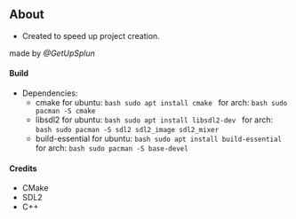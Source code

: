 ## About

* Created to speed up project creation.

made by *@GetUpSplun*

#### Build

* Dependencies:
    * cmake
        for ubuntu:
            ```bash
            sudo apt install cmake
            ```
        for arch:
            ```bash
            sudo pacman -S cmake
            ```
    * libsdl2
        for ubuntu:
            ```bash
            sudo apt install libsdl2-dev
            ```
        for arch:
            ```bash
            sudo pacman -S sdl2 sdl2_image sdl2_mixer
            ```
    * build-essential
        for ubuntu:
            ```bash
            sudo apt install build-essential
            ```
        for arch:
            ```bash
            sudo pacman -S base-devel
            ```

#### Credits

* CMake
* SDL2
* C++
